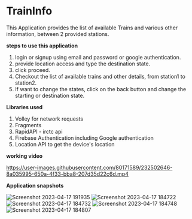 # TrainInfo
This Application provides the list of available Trains and various other information,  between 2 provided stations.

**steps to use this application**
1. login or signup using email and password or google authentication.
2. provide location access and type the destination state.
3. click proceed.
4. Checkout the list of available trains and other details, from station1 to station2. 
5. If want to change the states, click on the back button and change the starting or destination state.

**Libraries used**
1. Volley for network requests
2. Fragments
3. RapidAPI - irctc api
4. Firebase Authentication including Google authentication
5. Location API to get the device's location

**working video**

https://user-images.githubusercontent.com/80171589/232502646-8a035995-650a-4f33-bba8-207d35d22c6d.mp4

**Application snapshots**


![Screenshot 2023-04-17 191935](https://user-images.githubusercontent.com/80171589/232504118-2b4de6ea-2674-444d-b308-72df5d2d7b9d.png)
![Screenshot 2023-04-17 184722](https://user-images.githubusercontent.com/80171589/232502942-0b60b8b4-43fe-41a5-907f-a761a420bba7.png)
![Screenshot 2023-04-17 184732](https://user-images.githubusercontent.com/80171589/232502969-25461a95-3a29-498e-9335-38002cd405e9.png)
![Screenshot 2023-04-17 184748](https://user-images.githubusercontent.com/80171589/232502975-3b986031-b643-4ba0-a4a7-d86738260d0f.png)
![Screenshot 2023-04-17 184807](https://user-images.githubusercontent.com/80171589/232502978-87a4572e-1b52-436d-affa-fb9d93ea3b38.png)
